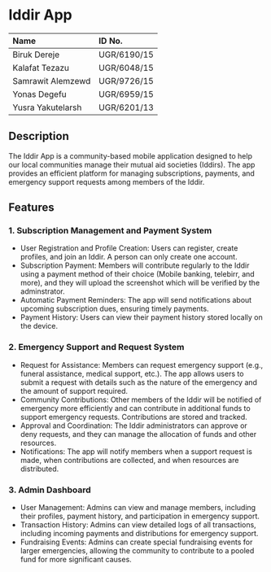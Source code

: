 # Iddir App

|Name| ID No.|
|:---------|:-----|
|Biruk Dereje|UGR/6190/15|
|Kalafat Tezazu|UGR/6048/15|
|Samrawit Alemzewd|UGR/9726/15|
|Yonas Degefu|UGR/6959/15|
|Yusra Yakutelarsh|UGR/6201/13|


## Description

The Iddir App is a community-based mobile application designed to help our local communities manage their mutual aid societies (Iddirs). The app provides an efficient platform for managing subscriptions, payments, and emergency support requests among members of the Iddir.

## Features

### 1. Subscription Management and Payment System
   - User Registration and Profile Creation: Users can register, create profiles, and join an Iddir. A person can only create one account.
   - Subscription Payment: Members will contribute regularly to the Iddir using a payment method of their choice (Mobile banking, telebirr, and more), and they will upload the screenshot which will be verified by the adminstrator.
   - Automatic Payment Reminders: The app will send notifications about upcoming subscription dues, ensuring timely payments.
   - Payment History: Users can view their payment history stored locally on the device.

### 2. Emergency Support and Request System
   - Request for Assistance: Members can request emergency support (e.g., funeral assistance, medical support, etc.). The app allows users to submit a request with details such as the nature of the emergency and the amount of support required.
   - Community Contributions: Other members of the Iddir will be notified of emergency more efficiently and can contribute in additional funds to support emergency requests. Contributions are stored and tracked.
   - Approval and Coordination: The Iddir administrators can approve or deny requests, and they can manage the allocation of funds and other resources.
   - Notifications: The app will notify members when a support request is made, when contributions are collected, and when resources are distributed.

### 3. Admin Dashboard
   - User Management: Admins can view and manage members, including their profiles, payment history, and participation in emergency support.
   - Transaction History: Admins can view detailed logs of all transactions, including incoming payments and distributions for emergency support.
   - Fundraising Events: Admins can create special fundraising events for larger emergencies, allowing the community to contribute to a pooled fund for more significant causes.
